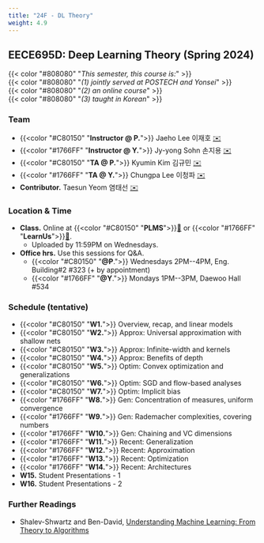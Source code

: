 ```yaml
---
title: "24F - DL Theory"
weight: 4.9
---
```


## **EECE695D: Deep Learning Theory (Spring 2024)**


{{< color "#808080" "*This semester, this course is:*" >}}  
{{< color "#808080" "*(1) jointly served at POSTECH and Yonsei*" >}}  
{{< color "#808080" "*(2) an online course*" >}}  
{{< color "#808080" "*(3) taught in Korean*" >}}

### **Team**
- {{<color "#C80150" "**Instructor @ P.**">}} Jaeho Lee 이재호  [✉️](mailto:jaeho.lee@postech.ac.kr)
- {{<color "#1766FF" "**Instructor @ Y.**">}} Jy-yong Sohn 손지용  [✉️](mailto:jysohn1108@yonsei.ac.kr)
- {{<color "#C80150" "**TA @ P.**">}} Kyumin Kim 김규민  [✉️](mailto:kyuminkim@postech.ac.kr)  
- {{<color "#1766FF" "**TA @ Y.**">}} Chungpa Lee 이청파  [✉️](mailto:leechungpa@gmail.com)
- **Contributor.** Taesun Yeom 염태선  [✉️](mailto:tsyeom@postech.ac.kr)


### **Location & Time**
- **Class.** Online at {{<color "#C80150" "**PLMS**">}}[🔗](https://plms.postech.ac.kr/) or {{<color "#1766FF" "**LearnUs**">}}[🔗](https://ys.learnus.org/).
	- Uploaded by 11:59PM on Wednesdays.
- **Office hrs.** Use this sessions for Q&A.
    - {{<color "#C80150" "**@P**.">}} Wednesdays 2PM--4PM, Eng. Building#2 #323 (+ by appointment)
    - {{<color "#1766FF" "**@Y**.">}} Mondays 1PM--3PM, Daewoo Hall #534


### **Schedule (tentative)**
- {{<color "#C80150" "**W1.**">}} Overview, recap, and linear models 
- {{<color "#C80150" "**W2.**">}} Approx: Universal approximation with shallow nets
- {{<color "#C80150" "**W3.**">}} Approx: Infinite-width and kernels
- {{<color "#C80150" "**W4.**">}} Approx: Benefits of depth
- {{<color "#C80150" "**W5.**">}} Optim: Convex optimization and generalizations
- {{<color "#C80150" "**W6.**">}} Optim: SGD and flow-based analyses
- {{<color "#C80150" "**W7.**">}} Optim: Implicit bias
- {{<color "#1766FF" "**W8.**">}} Gen: Concentration of measures, uniform convergence
- {{<color "#1766FF" "**W9.**">}} Gen: Rademacher complexities, covering numbers
- {{<color "#1766FF" "**W10.**">}} Gen: Chaining and VC dimensions
- {{<color "#1766FF" "**W11.**">}} Recent: Generalization
- {{<color "#1766FF" "**W12.**">}} Recent: Approximation
- {{<color "#1766FF" "**W13.**">}} Recent: Optimization
- {{<color "#1766FF" "**W14.**">}} Recent: Architectures
- **W15.** Student Presentations - 1
- **W16.** Student Presentations - 2

### **Further Readings**
- Shalev-Shwartz and Ben-David, [Understanding Machine Learning: From Theory to Algorithms](https://www.cambridge.org/core/books/understanding-machine-learning/3059695661405D25673058E43C8BE2A6)
